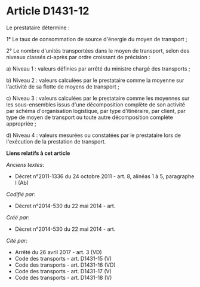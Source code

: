 # Article D1431-12

Le prestataire détermine :

1° Le taux de consommation de source d'énergie du moyen de transport ;

2° Le nombre d'unités transportées dans le moyen de transport, selon des niveaux classés ci-après par ordre croissant de
précision :

a) Niveau 1 : valeurs définies par arrêté du ministre chargé des transports ;

b) Niveau 2 : valeurs calculées par le prestataire comme la moyenne sur l'activité de sa flotte de moyens de transport ;

c) Niveau 3 : valeurs calculées par le prestataire comme les moyennes sur les sous-ensembles issus d'une décomposition
complète de son activité par schéma d'organisation logistique, par type d'itinéraire, par client, par type de moyen de
transport ou toute autre décomposition complète appropriée ;

d) Niveau 4 : valeurs mesurées ou constatées par le prestataire lors de l'exécution de la prestation de transport.

**Liens relatifs à cet article**

_Anciens textes_:

  - Décret n°2011-1336 du 24 octobre 2011 - art. 8, alinéas 1 à 5, paragraphe I (Ab)

_Codifié par_:

  - Décret n°2014-530 du 22 mai 2014 - art.

_Créé par_:

  - Décret n°2014-530 du 22 mai 2014 - art.

_Cité par_:

  - Arrêté du 26 avril 2017 - art. 3 (VD)
  - Code des transports - art. D1431-15 (V)
  - Code des transports - art. D1431-16 (VD)
  - Code des transports - art. D1431-17 (V)
  - Code des transports - art. D1431-18 (V)
